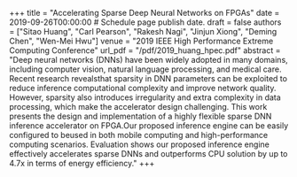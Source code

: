 +++
title = "Accelerating Sparse Deep Neural Networks on FPGAs"
date = 2019-09-26T00:00:00  # Schedule page publish date.
draft = false
authors = ["Sitao Huang", "Carl Pearson", "Rakesh Nagi", "Jinjun Xiong", "Deming Chen", "Wen-Mei Hwu"]
venue = "2019 IEEE High Performance Extreme Computing Conference"
url_pdf = "/pdf/2019_huang_hpec.pdf"
abstract = "Deep neural networks (DNNs) have been widely adopted in many domains, including computer vision, natural language processing, and medical care. Recent research revealsthat sparsity in DNN parameters can be exploited to reduce inference computational complexity and improve network quality. However, sparsity also introduces irregularity and extra complexity in data processing, which make the accelerator design challenging. This work presents the design and implementation of a highly flexible sparse DNN inference accelerator on FPGA.Our proposed inference engine can be easily configured to beused in both mobile computing and high-performance computing scenarios. Evaluation shows our proposed inference engine effectively accelerates sparse DNNs and outperforms CPU solution by up to 4.7x in terms of energy efficiency."
+++
